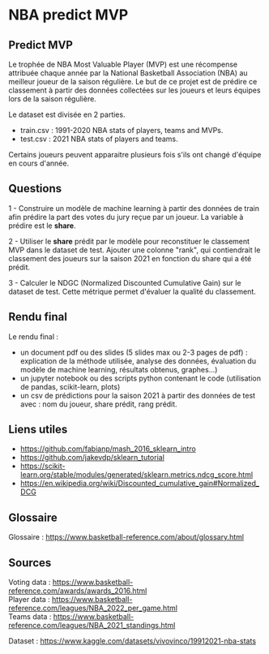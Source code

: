 # NBA predict MVP

## Predict MVP

Le trophée de NBA Most Valuable Player (MVP) est une récompense attribuée chaque année par la National Basketball Association (NBA) au meilleur joueur de la saison régulière.
Le but de ce projet est de prédire ce classement à partir des données collectées sur les joueurs et leurs équipes lors de la saison régulière. 

Le dataset est divisée en 2 parties. 
- train.csv : 1991-2020 NBA stats of players, teams and MVPs.
- test.csv : 2021 NBA stats of players and teams.

Certains joueurs peuvent apparaitre plusieurs fois s'ils ont changé d'équipe en cours d'année. 

## Questions 

1 - Construire un modèle de machine learning à partir des données de train afin prédire la part des votes du jury reçue par un joueur. 
La variable à prédire est le **share**.

2 - Utiliser le **share** prédit par le modèle pour reconstituer le classement MVP dans le dataset de test. 
Ajouter une colonne "rank", qui contiendrait le classement des joueurs sur la saison 2021 en fonction du share qui a été prédit. 

3 - Calculer le NDGC (Normalized Discounted Cumulative Gain) sur le dataset de test. 
Cette métrique permet d'évaluer la qualité du classement.

## Rendu final

Le rendu final : 
- un document pdf ou des slides (5 slides max ou 2-3 pages de pdf) : explication de la méthode utilisée, analyse des données, évaluation du modèle de machine learning, résultats obtenus, graphes...) 
- un jupyter notebook ou des scripts python contenant le code (utilisation de pandas, scikit-learn, plots)
- un csv de prédictions pour la saison 2021 à partir des données de test avec :  nom du joueur, share prédit, rang prédit.

## Liens utiles

- https://github.com/fabianp/mash_2016_sklearn_intro
- https://github.com/jakevdp/sklearn_tutorial
- https://scikit-learn.org/stable/modules/generated/sklearn.metrics.ndcg_score.html 
- https://en.wikipedia.org/wiki/Discounted_cumulative_gain#Normalized_DCG

## Glossaire

Glossaire : https://www.basketball-reference.com/about/glossary.html

## Sources
Voting data : https://www.basketball-reference.com/awards/awards_2016.html  
Player data : https://www.basketball-reference.com/leagues/NBA_2022_per_game.html  
Teams data : https://www.basketball-reference.com/leagues/NBA_2021_standings.html  

Dataset : https://www.kaggle.com/datasets/vivovinco/19912021-nba-stats
